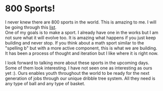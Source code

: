 # 800 Sports!


I never knew there are 800 sports in the world.  This is amazing to me.  I will be going through this [list](https://www.topendsports.com/sport/list/index.htm).  
One of my goals is to make a sport.  I already have one in the works but I am not sure what it will evolve too.  It is amazing what happens if you just keep building and never stop.  If you think about a math sport similar to the "spelling b" but with a more active component, this is what we are building.  It has been a process of thought and iteration but I like where it is right now. 

I look forward to talking more about these sports in the upcoming days.  Some of them look interesting.  I have not seen one as interesting as ours yet :). 
Ours enables youth throughout the world to be ready for the next generation of jobs through our unique dribble tree system.  All they need is any type of ball and any type of basket.
